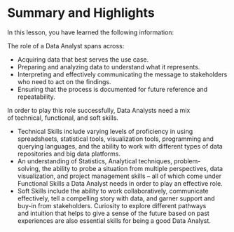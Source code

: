 # Summary and Highlights

In this lesson, you have learned the following information:

The role of a Data Analyst spans across:

- Acquiring data that best serves the use case.
- Preparing and analyzing data to understand what it represents.
- Interpreting and effectively communicating the message to stakeholders who need to act on the findings.
- Ensuring that the process is documented for future reference and repeatability.

In order to play this role successfully, Data Analysts need a mix of technical, functional, and soft skills.

- Technical Skills include varying levels of proficiency in using spreadsheets, statistical tools, visualization tools, programming and querying languages, and the ability to work with different types of data repositories and big data platforms.
- An understanding of Statistics, Analytical techniques, problem-solving, the ability to probe a situation from multiple perspectives, data visualization, and project management skills – all of which come under Functional Skills a Data Analyst needs in order to play an effective role.
- Soft Skills include the ability to work collaboratively, communicate effectively, tell a compelling story with data, and garner support and buy-in from stakeholders. Curiosity to explore different pathways and intuition that helps to give a sense of the future based on past experiences are also essential skills for being a good Data Analyst.